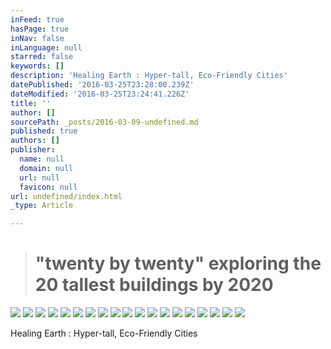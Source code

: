 ```yaml
---
inFeed: true
hasPage: true
inNav: false
inLanguage: null
starred: false
keywords: []
description: 'Healing Earth : Hyper-tall, Eco-Friendly Cities'
datePublished: '2016-03-25T23:28:00.239Z'
dateModified: '2016-03-25T23:24:41.226Z'
title: ''
author: []
sourcePath: _posts/2016-03-09-undefined.md
published: true
authors: []
publisher:
  name: null
  domain: null
  url: null
  favicon: null
url: undefined/index.html
_type: Article

---
```

> # "twenty by twenty" exploring the 20 tallest buildings by 2020

![](https://the-grid-user-content.s3-us-west-2.amazonaws.com/95ff783f-e12d-434a-be37-5683cd7a9b10.jpg)
![](https://the-grid-user-content.s3-us-west-2.amazonaws.com/7d2338db-20b2-4df0-80cb-5d57f5724006.jpg)
![](https://the-grid-user-content.s3-us-west-2.amazonaws.com/1accf39c-e9e1-4ddb-97a5-088881ae98f9.jpg)
![](https://the-grid-user-content.s3-us-west-2.amazonaws.com/e002259f-9739-4837-8ade-78d8c79db58d.jpg)
![](https://the-grid-user-content.s3-us-west-2.amazonaws.com/17644213-5ae0-4122-924a-06199318e285.jpg)
![](https://the-grid-user-content.s3-us-west-2.amazonaws.com/c3fa4299-3df7-45ed-94ee-3b1d4d590592.jpg)
![](https://the-grid-user-content.s3-us-west-2.amazonaws.com/e9bd0db7-2f8b-426b-ba06-8c3f9220dc65.jpg)
![](https://the-grid-user-content.s3-us-west-2.amazonaws.com/1d59bc13-ad0e-40ec-80e6-4e4658de2518.jpg)
![](https://the-grid-user-content.s3-us-west-2.amazonaws.com/59477440-a14d-4c76-af49-48f804cad553.jpg)
![](https://the-grid-user-content.s3-us-west-2.amazonaws.com/b8a42d3c-f4b2-440e-b2e8-807ff744f459.jpg)
![](https://the-grid-user-content.s3-us-west-2.amazonaws.com/99e986ff-bcaa-425d-9574-f3a7d81390d9.jpg)
![](https://the-grid-user-content.s3-us-west-2.amazonaws.com/125b7322-d241-452d-9874-314b2926b757.jpg)
![](https://the-grid-user-content.s3-us-west-2.amazonaws.com/d1ff4fed-e054-489f-b458-a7e1bb6bd86b.jpg)
![](https://the-grid-user-content.s3-us-west-2.amazonaws.com/b9148c47-af85-4f59-9bea-7c6fa67470e0.jpg)
![](https://the-grid-user-content.s3-us-west-2.amazonaws.com/e50f90ef-2426-4429-b4b5-8adf9c919c5e.jpg)
![](https://the-grid-user-content.s3-us-west-2.amazonaws.com/60ba9a55-adaa-4f66-be64-6d011d4dc629.jpg)
![](https://the-grid-user-content.s3-us-west-2.amazonaws.com/9e95e5ef-ad1e-4d81-b144-f25e43863ca5.jpg)
![](https://the-grid-user-content.s3-us-west-2.amazonaws.com/415b8e16-64b1-4061-b66a-0d279c1e9809.jpg)
![](https://the-grid-user-content.s3-us-west-2.amazonaws.com/64491305-f684-482b-992f-bf3e03b16a2e.jpg)

Healing Earth : Hyper-tall, Eco-Friendly Cities